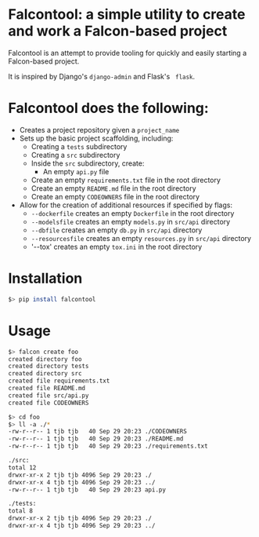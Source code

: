# Falcontool: a simple utility to create and work a Falcon-based project

Falcontool is an attempt to provide tooling for quickly and easily starting a Falcon-based project.
 
It is inspired by Django's `django-admin` and Flask's ` flask`.

# Falcontool does the following:
- Creates a project repository given a `project_name`
- Sets up the basic project scaffolding, including:
  - Creating a `tests` subdirectory
  - Creating a `src` subdirectory
  - Inside the `src` subdirectory, create:
    - An empty `api.py` file
  - Create an empty `requirements.txt` file in the root directory
  - Create an empty `README.md` file in the root directory
  - Create an empty `CODEOWNERS` file in the root directory
- Allow for the creation of additional resources if specified by flags:
  - `--dockerfile` creates an empty `Dockerfile` in the root directory
  - `--modelsfile` creates an empty `models.py` in `src/api` directory
  - `--dbfile` creates an empty `db.py` in `src/api` directory
  - `--resourcesfile` creates an empty `resources.py` in `src/api` directory
  - '--tox' creates an empty `tox.ini` in the root directory
  
# Installation
```sh
$> pip install falcontool
```

# Usage
```sh
$> falcon create foo
created directory foo
created directory tests
created directory src
created file requirements.txt
created file README.md
created file src/api.py
created file CODEOWNERS

$> cd foo
$> ll -a ./*
-rw-r--r-- 1 tjb tjb   40 Sep 29 20:23 ./CODEOWNERS
-rw-r--r-- 1 tjb tjb   40 Sep 29 20:23 ./README.md
-rw-r--r-- 1 tjb tjb   40 Sep 29 20:23 ./requirements.txt

./src:
total 12
drwxr-xr-x 2 tjb tjb 4096 Sep 29 20:23 ./
drwxr-xr-x 4 tjb tjb 4096 Sep 29 20:23 ../
-rw-r--r-- 1 tjb tjb   40 Sep 29 20:23 api.py

./tests:
total 8
drwxr-xr-x 2 tjb tjb 4096 Sep 29 20:23 ./
drwxr-xr-x 4 tjb tjb 4096 Sep 29 20:23 ../
```


